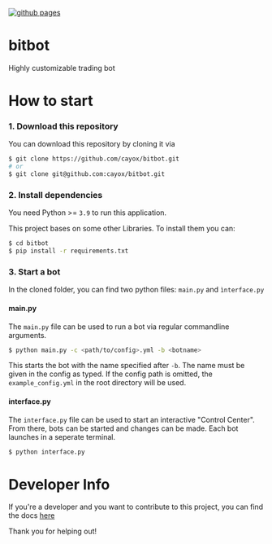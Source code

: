 [![github pages](https://github.com/cayox/bitbot/actions/workflows/docs_deploy.yml/badge.svg?branch=main&event=push)](https://github.com/cayox/bitbot/actions/workflows/docs_deploy.yml)

# bitbot
Highly customizable trading bot 

# How to start

### 1. Download this repository
You can download this repository by cloning it via 

```bash
$ git clone https://github.com/cayox/bitbot.git
# or 
$ git clone git@github.com:cayox/bitbot.git
```

### 2. Install dependencies
You need Python >= `3.9` to run this application.

This project bases on some other Libraries. To install them you can:

```bash
$ cd bitbot
$ pip install -r requirements.txt
```

### 3. Start a bot
In the cloned folder, you can find two python files: `main.py` and `ìnterface.py`

#### main.py
The `main.py` file can be used to run a bot via regular commandline arguments. 

```bash
$ python main.py -c <path/to/config>.yml -b <botname>
```

This starts the bot with the name specified after `-b`. The name must be given in the config as typed.
If the config path is omitted, the `example_config.yml` in the root directory will be used.

#### interface.py
The `interface.py` file can be used to start an interactive "Control Center". From there, bots can be started and changes can be made. Each bot launches in a seperate terminal.

```bash
$ python interface.py
```

# Developer Info
If you're a developer and you want to contribute to this project, you can find the docs [here](https://cayox.github.io/bitbot/index.html)

Thank you for helping out!

